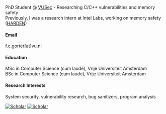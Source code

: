 

PhD Student @ [VUSec](https://www.vusec.net) - Researching C/C++ vulnerabilities and memory safety\
Previously, I was a research intern at Intel Labs, working on memory safety ([HARDEN](https://www.intel.com/content/www/us/en/newsroom/news/intel-and-ucsd-join-darpa-cyberdefense-program.html))

#### Email
f.c.gorter[at]vu.nl

#### Education
MSc in Computer Science (cum laude), Vrije Universiteit Amsterdam\
BSc in Computer Science (cum laude), Vrije Universiteit Amsterdam

#### Research Interests
System security, vulnerability research, bug sanitizers, program analysis

[![Scholar](https://img.shields.io/badge/Google_Scholar-4285F4?style=flat&logo=google-scholar&logoColor=white)](https://scholar.google.com/citations?user=Afy4QisAAAAJ)
[![Scholar](https://img.shields.io/badge/Google_Scholar-4285F4?style=plastic&logo=google-scholar&logoColor=white)](https://scholar.google.com/citations?user=Afy4QisAAAAJ)